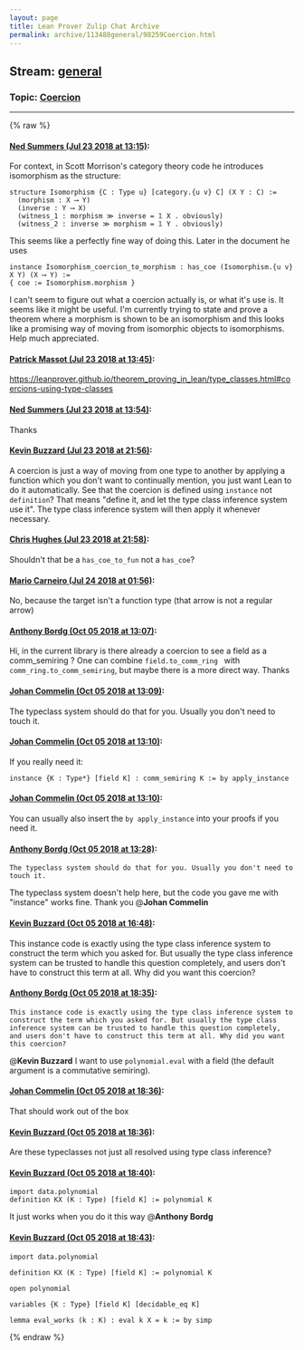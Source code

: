 ```yaml
---
layout: page
title: Lean Prover Zulip Chat Archive 
permalink: archive/113488general/98259Coercion.html
---
```


## Stream: [general](index.html)
### Topic: [Coercion](98259Coercion.html)

---


{% raw %}
#### [ Ned Summers (Jul 23 2018 at 13:15)](https://leanprover.zulipchat.com/#narrow/stream/113488-general/topic/Coercion/near/130142384):
For context, in Scott Morrison's category theory code he introduces isomorphism as the structure:
```
structure Isomorphism {C : Type u} [category.{u v} C] (X Y : C) :=
  (morphism : X ⟶ Y)
  (inverse : Y ⟶ X)
  (witness_1 : morphism ≫ inverse = 𝟙 X . obviously)
  (witness_2 : inverse ≫ morphism = 𝟙 Y . obviously)
```
This seems like a perfectly fine way of doing this. Later in the document he uses

```
instance Isomorphism_coercion_to_morphism : has_coe (Isomorphism.{u v} X Y) (X ⟶ Y) :=
{ coe := Isomorphism.morphism }
```

I can't seem to figure out what a coercion actually is, or what it's use is. It seems like it might be useful. I'm currently trying to state and prove a theorem where a morphism is shown to be an isomorphism and this looks like a promising way of moving from isomorphic objects to isomorphisms. Help much appreciated.

#### [ Patrick Massot (Jul 23 2018 at 13:45)](https://leanprover.zulipchat.com/#narrow/stream/113488-general/topic/Coercion/near/130143610):
https://leanprover.github.io/theorem_proving_in_lean/type_classes.html#coercions-using-type-classes

#### [ Ned Summers (Jul 23 2018 at 13:54)](https://leanprover.zulipchat.com/#narrow/stream/113488-general/topic/Coercion/near/130144000):
Thanks

#### [ Kevin Buzzard (Jul 23 2018 at 21:56)](https://leanprover.zulipchat.com/#narrow/stream/113488-general/topic/Coercion/near/130170341):
A coercion is just a way of moving from one type to another by applying a function which you don't want to continually mention, you just want Lean to do it automatically. See that the coercion is defined using `instance` not `definition`? That means "define it, and let the type class inference system use it". The type class inference system will then apply it whenever necessary.

#### [ Chris Hughes (Jul 23 2018 at 21:58)](https://leanprover.zulipchat.com/#narrow/stream/113488-general/topic/Coercion/near/130170444):
Shouldn't that be a `has_coe_to_fun` not a `has_coe`?

#### [ Mario Carneiro (Jul 24 2018 at 01:56)](https://leanprover.zulipchat.com/#narrow/stream/113488-general/topic/Coercion/near/130180701):
No, because the target isn't a function type (that arrow is not a regular arrow)

#### [ Anthony Bordg (Oct 05 2018 at 13:07)](https://leanprover.zulipchat.com/#narrow/stream/113488-general/topic/Coercion/near/135248099):
Hi,
in the current library is there already a coercion to see a field as a comm_semiring ? 
One can combine `field.to_comm_ring ` with `comm_ring.to_comm_semiring`, but maybe there is a more direct way.
Thanks

#### [ Johan Commelin (Oct 05 2018 at 13:09)](https://leanprover.zulipchat.com/#narrow/stream/113488-general/topic/Coercion/near/135248182):
The typeclass system should do that for you. Usually you don't need to touch it.

#### [ Johan Commelin (Oct 05 2018 at 13:10)](https://leanprover.zulipchat.com/#narrow/stream/113488-general/topic/Coercion/near/135248235):
If you really need it:
```lean
instance {K : Type*} [field K] : comm_semiring K := by apply_instance
```

#### [ Johan Commelin (Oct 05 2018 at 13:10)](https://leanprover.zulipchat.com/#narrow/stream/113488-general/topic/Coercion/near/135248242):
You can usually also insert the `by apply_instance` into your proofs if you need it.

#### [ Anthony Bordg (Oct 05 2018 at 13:28)](https://leanprover.zulipchat.com/#narrow/stream/113488-general/topic/Coercion/near/135248929):
```quote
The typeclass system should do that for you. Usually you don't need to touch it.
```
The typeclass system doesn't help here, but the code you gave me with "instance" works fine.
Thank you @**Johan Commelin**

#### [ Kevin Buzzard (Oct 05 2018 at 16:48)](https://leanprover.zulipchat.com/#narrow/stream/113488-general/topic/Coercion/near/135259239):
This instance code is exactly using the type class inference system to construct the term which you asked for. But usually the type class inference system can be trusted to handle this question completely, and users don't have to construct this term at all. Why did you want this coercion?

#### [ Anthony Bordg (Oct 05 2018 at 18:35)](https://leanprover.zulipchat.com/#narrow/stream/113488-general/topic/Coercion/near/135265433):
```quote
This instance code is exactly using the type class inference system to construct the term which you asked for. But usually the type class inference system can be trusted to handle this question completely, and users don't have to construct this term at all. Why did you want this coercion?
```
@**Kevin Buzzard**  I want to use `polynomial.eval` with a field (the default argument is a commutative semiring).

#### [ Johan Commelin (Oct 05 2018 at 18:36)](https://leanprover.zulipchat.com/#narrow/stream/113488-general/topic/Coercion/near/135265444):
That should work out of the box

#### [ Kevin Buzzard (Oct 05 2018 at 18:36)](https://leanprover.zulipchat.com/#narrow/stream/113488-general/topic/Coercion/near/135265490):
Are these typeclasses not just all resolved using type class inference?

#### [ Kevin Buzzard (Oct 05 2018 at 18:40)](https://leanprover.zulipchat.com/#narrow/stream/113488-general/topic/Coercion/near/135265684):
```lean
import data.polynomial
definition KX (K : Type) [field K] := polynomial K
```
It just works when you do it this way @**Anthony Bordg**

#### [ Kevin Buzzard (Oct 05 2018 at 18:43)](https://leanprover.zulipchat.com/#narrow/stream/113488-general/topic/Coercion/near/135265787):
```lean
import data.polynomial

definition KX (K : Type) [field K] := polynomial K

open polynomial

variables {K : Type} [field K] [decidable_eq K]

lemma eval_works (k : K) : eval k X = k := by simp
```


{% endraw %}

